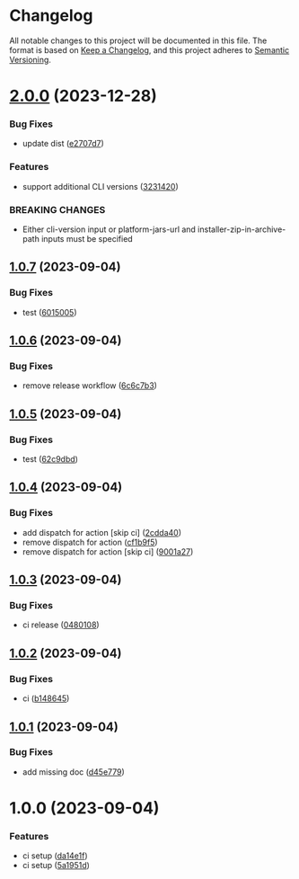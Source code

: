 # Changelog

All notable changes to this project will be documented in this file.
The format is based on [Keep a Changelog](https://keepachangelog.com/en/1.0.0/),
and this project adheres to [Semantic Versioning](https://semver.org/spec/v2.0.0.html).

# [2.0.0](https://github.com/manosbatsis/corda5-cli-action/compare/v1.0.7...v2.0.0) (2023-12-28)


### Bug Fixes

* update dist ([e2707d7](https://github.com/manosbatsis/corda5-cli-action/commit/e2707d7c9264f98f4c7adc1e4bf52c5dc1fec73a))


### Features

* support additional CLI versions ([3231420](https://github.com/manosbatsis/corda5-cli-action/commit/323142005d89aaf03cde0d0b8d35e687a13a8dde))


### BREAKING CHANGES

* Either cli-version input or platform-jars-url and installer-zip-in-archive-path inputs must be specified

## [1.0.7](https://github.com/manosbatsis/corda5-cli-action/compare/v1.0.6...v1.0.7) (2023-09-04)


### Bug Fixes

* test ([6015005](https://github.com/manosbatsis/corda5-cli-action/commit/6015005788100783f7921c23b9551868c804fa5a))

## [1.0.6](https://github.com/manosbatsis/corda5-cli-action/compare/v1.0.5...v1.0.6) (2023-09-04)


### Bug Fixes

* remove release workflow ([6c6c7b3](https://github.com/manosbatsis/corda5-cli-action/commit/6c6c7b3bbd576191e8bffaa22113feec3a728ffc))

## [1.0.5](https://github.com/manosbatsis/corda5-cli-action/compare/v1.0.4...v1.0.5) (2023-09-04)


### Bug Fixes

* test ([62c9dbd](https://github.com/manosbatsis/corda5-cli-action/commit/62c9dbd46d7f06b0bc97469c4f1b1468b36cf3c0))

## [1.0.4](https://github.com/manosbatsis/corda5-cli-action/compare/v1.0.3...v1.0.4) (2023-09-04)


### Bug Fixes

* add dispatch for action [skip ci] ([2cdda40](https://github.com/manosbatsis/corda5-cli-action/commit/2cdda40f168fa179eb67e542b85b000561c920e2))
* remove dispatch for action ([cf1b9f5](https://github.com/manosbatsis/corda5-cli-action/commit/cf1b9f5615764a3ffd75eb9d8cb54e35db84f10b))
* remove dispatch for action [skip ci] ([9001a27](https://github.com/manosbatsis/corda5-cli-action/commit/9001a2700694ac073198956c918f45bf434f28fd))

## [1.0.3](https://github.com/manosbatsis/corda5-cli-action/compare/v1.0.2...v1.0.3) (2023-09-04)


### Bug Fixes

* ci release ([0480108](https://github.com/manosbatsis/corda5-cli-action/commit/0480108f5e1b352b7d666fea46799050c0951297))

## [1.0.2](https://github.com/manosbatsis/corda5-cli-action/compare/v1.0.1...v1.0.2) (2023-09-04)


### Bug Fixes

* ci ([b148645](https://github.com/manosbatsis/corda5-cli-action/commit/b148645931f86a426e78f0028f2d847ca9662daf))

## [1.0.1](https://github.com/manosbatsis/corda5-cli-action/compare/v1.0.0...v1.0.1) (2023-09-04)


### Bug Fixes

* add missing doc ([d45e779](https://github.com/manosbatsis/corda5-cli-action/commit/d45e77927b8885e3e4950295fc231cdb47f49bc6))

# 1.0.0 (2023-09-04)


### Features

* ci setup ([da14e1f](https://github.com/manosbatsis/corda5-cli-action/commit/da14e1fc9eacb04a2acc436b06c8319163151a54))
* ci setup ([5a1951d](https://github.com/manosbatsis/corda5-cli-action/commit/5a1951d384d885d36fae7e270c80dc8b9da6c8f4))
